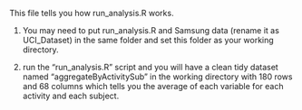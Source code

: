This file tells you how run_analysis.R works.

1. You may need to put run_analysis.R and Samsung data (rename it as UCI_Dataset) in the same folder and set this folder as your working directory.

2. run the “run_analysis.R” script and you will have a clean tidy dataset named “aggregateByActivitySub” in the working directory with 180 rows and 68 columns which tells you the average of each variable for each activity and each subject.

